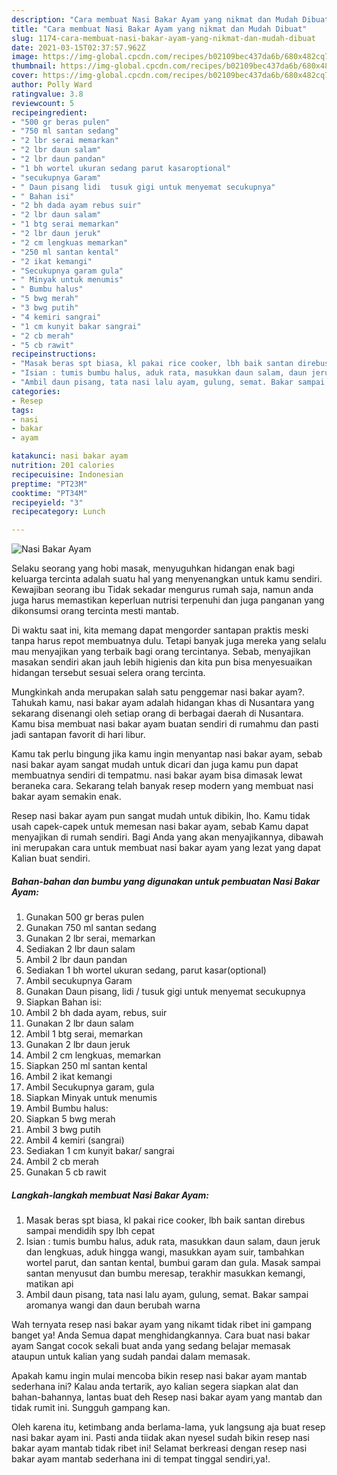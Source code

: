```yaml
---
description: "Cara membuat Nasi Bakar Ayam yang nikmat dan Mudah Dibuat"
title: "Cara membuat Nasi Bakar Ayam yang nikmat dan Mudah Dibuat"
slug: 1174-cara-membuat-nasi-bakar-ayam-yang-nikmat-dan-mudah-dibuat
date: 2021-03-15T02:37:57.962Z
image: https://img-global.cpcdn.com/recipes/b02109bec437da6b/680x482cq70/nasi-bakar-ayam-foto-resep-utama.jpg
thumbnail: https://img-global.cpcdn.com/recipes/b02109bec437da6b/680x482cq70/nasi-bakar-ayam-foto-resep-utama.jpg
cover: https://img-global.cpcdn.com/recipes/b02109bec437da6b/680x482cq70/nasi-bakar-ayam-foto-resep-utama.jpg
author: Polly Ward
ratingvalue: 3.8
reviewcount: 5
recipeingredient:
- "500 gr beras pulen"
- "750 ml santan sedang"
- "2 lbr serai memarkan"
- "2 lbr daun salam"
- "2 lbr daun pandan"
- "1 bh wortel ukuran sedang parut kasaroptional"
- "secukupnya Garam"
- " Daun pisang lidi  tusuk gigi untuk menyemat secukupnya"
- " Bahan isi"
- "2 bh dada ayam rebus suir"
- "2 lbr daun salam"
- "1 btg serai memarkan"
- "2 lbr daun jeruk"
- "2 cm lengkuas memarkan"
- "250 ml santan kental"
- "2 ikat kemangi"
- "Secukupnya garam gula"
- " Minyak untuk menumis"
- " Bumbu halus"
- "5 bwg merah"
- "3 bwg putih"
- "4 kemiri sangrai"
- "1 cm kunyit bakar sangrai"
- "2 cb merah"
- "5 cb rawit"
recipeinstructions:
- "Masak beras spt biasa, kl pakai rice cooker, lbh baik santan direbus sampai mendidih spy lbh cepat"
- "Isian : tumis bumbu halus, aduk rata, masukkan daun salam, daun jeruk dan lengkuas, aduk hingga wangi, masukkan ayam suir, tambahkan wortel parut, dan santan kental, bumbui garam dan gula. Masak sampai santan menyusut dan bumbu meresap, terakhir masukkan kemangi, matikan api"
- "Ambil daun pisang, tata nasi lalu ayam, gulung, semat. Bakar sampai aromanya wangi dan daun berubah warna"
categories:
- Resep
tags:
- nasi
- bakar
- ayam

katakunci: nasi bakar ayam 
nutrition: 201 calories
recipecuisine: Indonesian
preptime: "PT23M"
cooktime: "PT34M"
recipeyield: "3"
recipecategory: Lunch

---
```



![Nasi Bakar Ayam](https://img-global.cpcdn.com/recipes/b02109bec437da6b/680x482cq70/nasi-bakar-ayam-foto-resep-utama.jpg)

Selaku seorang yang hobi masak, menyuguhkan hidangan enak bagi keluarga tercinta adalah suatu hal yang menyenangkan untuk kamu sendiri. Kewajiban seorang ibu Tidak sekadar mengurus rumah saja, namun anda juga harus memastikan keperluan nutrisi terpenuhi dan juga panganan yang dikonsumsi orang tercinta mesti mantab.

Di waktu  saat ini, kita memang dapat mengorder santapan praktis meski tanpa harus repot membuatnya dulu. Tetapi banyak juga mereka yang selalu mau menyajikan yang terbaik bagi orang tercintanya. Sebab, menyajikan masakan sendiri akan jauh lebih higienis dan kita pun bisa menyesuaikan hidangan tersebut sesuai selera orang tercinta. 



Mungkinkah anda merupakan salah satu penggemar nasi bakar ayam?. Tahukah kamu, nasi bakar ayam adalah hidangan khas di Nusantara yang sekarang disenangi oleh setiap orang di berbagai daerah di Nusantara. Kamu bisa membuat nasi bakar ayam buatan sendiri di rumahmu dan pasti jadi santapan favorit di hari libur.

Kamu tak perlu bingung jika kamu ingin menyantap nasi bakar ayam, sebab nasi bakar ayam sangat mudah untuk dicari dan juga kamu pun dapat membuatnya sendiri di tempatmu. nasi bakar ayam bisa dimasak lewat beraneka cara. Sekarang telah banyak resep modern yang membuat nasi bakar ayam semakin enak.

Resep nasi bakar ayam pun sangat mudah untuk dibikin, lho. Kamu tidak usah capek-capek untuk memesan nasi bakar ayam, sebab Kamu dapat menyajikan di rumah sendiri. Bagi Anda yang akan menyajikannya, dibawah ini merupakan cara untuk membuat nasi bakar ayam yang lezat yang dapat Kalian buat sendiri.

<!--inarticleads1-->

##### Bahan-bahan dan bumbu yang digunakan untuk pembuatan Nasi Bakar Ayam:

1. Gunakan 500 gr beras pulen
1. Gunakan 750 ml santan sedang
1. Gunakan 2 lbr serai, memarkan
1. Sediakan 2 lbr daun salam
1. Ambil 2 lbr daun pandan
1. Sediakan 1 bh wortel ukuran sedang, parut kasar(optional)
1. Ambil secukupnya Garam
1. Gunakan  Daun pisang, lidi / tusuk gigi untuk menyemat secukupnya
1. Siapkan  Bahan isi:
1. Ambil 2 bh dada ayam, rebus, suir
1. Gunakan 2 lbr daun salam
1. Ambil 1 btg serai, memarkan
1. Gunakan 2 lbr daun jeruk
1. Ambil 2 cm lengkuas, memarkan
1. Siapkan 250 ml santan kental
1. Ambil 2 ikat kemangi
1. Ambil Secukupnya garam, gula
1. Siapkan  Minyak untuk menumis
1. Ambil  Bumbu halus:
1. Siapkan 5 bwg merah
1. Ambil 3 bwg putih
1. Ambil 4 kemiri (sangrai)
1. Sediakan 1 cm kunyit bakar/ sangrai
1. Ambil 2 cb merah
1. Gunakan 5 cb rawit




<!--inarticleads2-->

##### Langkah-langkah membuat Nasi Bakar Ayam:

1. Masak beras spt biasa, kl pakai rice cooker, lbh baik santan direbus sampai mendidih spy lbh cepat
1. Isian : tumis bumbu halus, aduk rata, masukkan daun salam, daun jeruk dan lengkuas, aduk hingga wangi, masukkan ayam suir, tambahkan wortel parut, dan santan kental, bumbui garam dan gula. Masak sampai santan menyusut dan bumbu meresap, terakhir masukkan kemangi, matikan api
1. Ambil daun pisang, tata nasi lalu ayam, gulung, semat. Bakar sampai aromanya wangi dan daun berubah warna




Wah ternyata resep nasi bakar ayam yang nikamt tidak ribet ini gampang banget ya! Anda Semua dapat menghidangkannya. Cara buat nasi bakar ayam Sangat cocok sekali buat anda yang sedang belajar memasak ataupun untuk kalian yang sudah pandai dalam memasak.

Apakah kamu ingin mulai mencoba bikin resep nasi bakar ayam mantab sederhana ini? Kalau anda tertarik, ayo kalian segera siapkan alat dan bahan-bahannya, lantas buat deh Resep nasi bakar ayam yang mantab dan tidak rumit ini. Sungguh gampang kan. 

Oleh karena itu, ketimbang anda berlama-lama, yuk langsung aja buat resep nasi bakar ayam ini. Pasti anda tiidak akan nyesel sudah bikin resep nasi bakar ayam mantab tidak ribet ini! Selamat berkreasi dengan resep nasi bakar ayam mantab sederhana ini di tempat tinggal sendiri,ya!.

